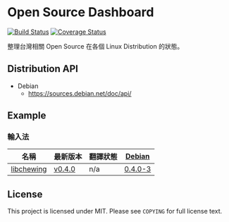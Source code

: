 # Open Source Dashboard
[![Build Status](https://travis-ci.org/tossug/opensource-dashboard.svg?branch=master)](https://travis-ci.org/tossug/opensource-dashboard)
[![Coverage Status](https://coveralls.io/repos/tossug/opensource-dashboard/badge.svg?branch=master&service=github)](https://coveralls.io/github/tossug/opensource-dashboard?branch=master)

整理台灣相關 Open Source 在各個 Linux Distribution 的狀態。

## Distribution API

*   Debian
    -   https://sources.debian.net/doc/api/

## Example

### 輸入法

|名稱|最新版本|翻譯狀態|[Debian](https://www.debian.org/)|
|----|--------|--------|------|
|[libchewing](https://github.com/chewing/libchewing)|[v0.4.0](https://github.com/chewing/libchewing/releases)|n/a|[0.4.0-3](https://tracker.debian.org/pkg/libchewing)|

## License

This project is licensed under MIT. Please see `COPYING` for full license text.
